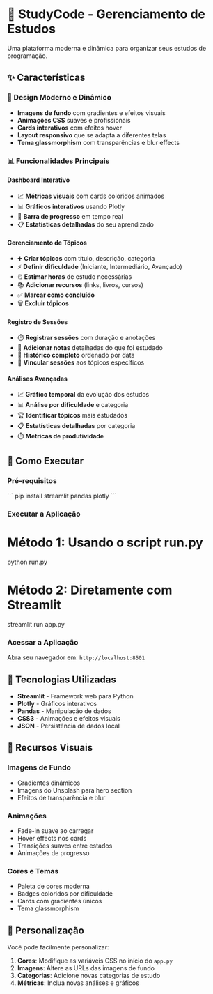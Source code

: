 # 🐍 StudyCode - Gerenciamento de Estudos
Uma plataforma moderna e dinâmica para organizar seus estudos de programação.

## ✨ Características

### 🎨 Design Moderno e Dinâmico
- **Imagens de fundo** com gradientes e efeitos visuais
- **Animações CSS** suaves e profissionais
- **Cards interativos** com efeitos hover
- **Layout responsivo** que se adapta a diferentes telas
- **Tema glassmorphism** com transparências e blur effects

### 📊 Funcionalidades Principais

#### Dashboard Interativo
- 📈 **Métricas visuais** com cards coloridos animados
- 📊 **Gráficos interativos** usando Plotly
- 🎯 **Barra de progresso** em tempo real
- 📋 **Estatísticas detalhadas** do seu aprendizado

#### Gerenciamento de Tópicos
- ➕ **Criar tópicos** com título, descrição, categoria
- ⚡ **Definir dificuldade** (Iniciante, Intermediário, Avançado)
- ⏰ **Estimar horas** de estudo necessárias
- 📚 **Adicionar recursos** (links, livros, cursos)
- ✅ **Marcar como concluído**
- 🗑️ **Excluir tópicos**

#### Registro de Sessões
- ⏱️ **Registrar sessões** com duração e anotações
- 📝 **Adicionar notas** detalhadas do que foi estudado
- 📅 **Histórico completo** ordenado por data
- 🔗 **Vincular sessões** aos tópicos específicos

#### Análises Avançadas
- 📈 **Gráfico temporal** da evolução dos estudos
- 📊 **Análise por dificuldade** e categoria
- 🏆 **Identificar tópicos** mais estudados
- 📋 **Estatísticas detalhadas** por categoria
- ⏱️ **Métricas de produtividade**

## 🚀 Como Executar

### Pré-requisitos
\`\`\`
pip install streamlit pandas plotly
\`\`\`

### Executar a Aplicação
# Método 1: Usando o script run.py
python run.py

# Método 2: Diretamente com Streamlit
streamlit run app.py

### Acessar a Aplicação
Abra seu navegador em: `http://localhost:8501`


## 🎨 Tecnologias Utilizadas

- **Streamlit** - Framework web para Python
- **Plotly** - Gráficos interativos
- **Pandas** - Manipulação de dados
- **CSS3** - Animações e efeitos visuais
- **JSON** - Persistência de dados local

## 📱 Recursos Visuais

### Imagens de Fundo
- Gradientes dinâmicos
- Imagens do Unsplash para hero section
- Efeitos de transparência e blur

### Animações
- Fade-in suave ao carregar
- Hover effects nos cards
- Transições suaves entre estados
- Animações de progresso

### Cores e Temas
- Paleta de cores moderna
- Badges coloridos por dificuldade
- Cards com gradientes únicos
- Tema glassmorphism

## 🔧 Personalização

Você pode facilmente personalizar:

1. **Cores**: Modifique as variáveis CSS no início do `app.py`
2. **Imagens**: Altere as URLs das imagens de fundo
3. **Categorias**: Adicione novas categorias de estudo
4. **Métricas**: Inclua novas análises e gráficos


